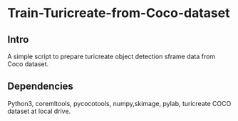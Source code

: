 # Train-Turicreate-from-Coco-dataset
## Intro
A simple script to prepare turicreate object detection sframe data from Coco dataset.

## Dependencies

Python3, coremltools, pycocotools, numpy,skimage, pylab, turicreate
COCO dataset at local drive.
